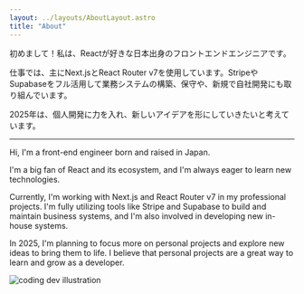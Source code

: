 ```yaml
---
layout: ../layouts/AboutLayout.astro
title: "About"
---
```


初めまして！私は、Reactが好きな日本出身のフロントエンドエンジニアです。

仕事では、主にNext.jsとReact Router v7を使用しています。StripeやSupabaseをフル活用して業務システムの構築、保守や、新規で自社開発にも取り組んでいます。

2025年は、個人開発に力を入れ、新しいアイデアを形にしていきたいと考えています。

---

Hi, I'm a front-end engineer born and raised in Japan.

I'm a big fan of React and its ecosystem, and I'm always eager to learn new technologies.

Currently, I'm working with Next.js and React Router v7 in my professional projects. I'm fully utilizing tools like Stripe and Supabase to build and maintain business systems, and I'm also involved in developing new in-house systems.

In 2025, I'm planning to focus more on personal projects and explore new ideas to bring them to life. I believe that personal projects are a great way to learn and grow as a developer.

<div>
  <img src="/assets/dev.svg" class="sm:w-1/2 mx-auto" alt="coding dev illustration">
</div>
